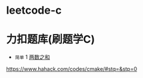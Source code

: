 # leetcode-c
# 力扣题库(刷题学C)

- `简单` 1 [两数之和](https://leetcode-cn.com/problems/two-sum/)


https://www.hahack.com/codes/cmake/#stq=&stp=0
